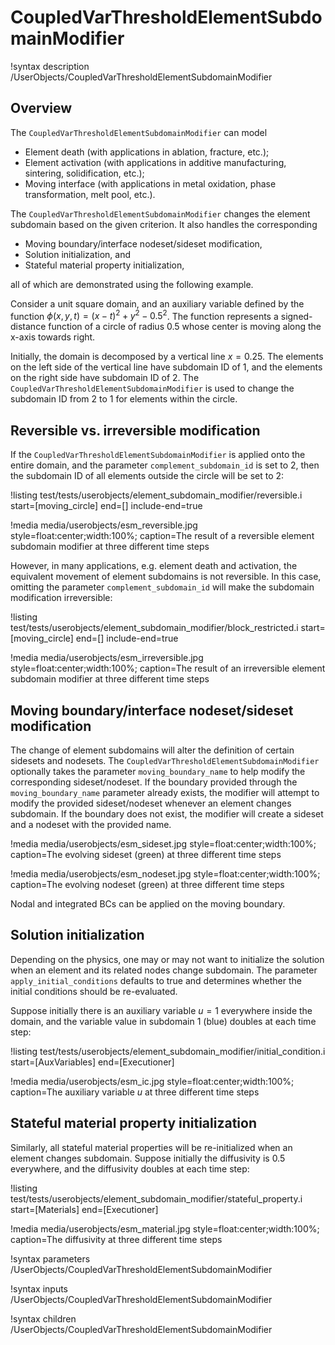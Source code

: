 # CoupledVarThresholdElementSubdomainModifier

!syntax description /UserObjects/CoupledVarThresholdElementSubdomainModifier

## Overview

The `CoupledVarThresholdElementSubdomainModifier` can model

- Element death (with applications in ablation, fracture, etc.);
- Element activation (with applications in additive manufacturing, sintering, solidification, etc.);
- Moving interface (with applications in metal oxidation, phase transformation, melt pool, etc.).

The `CoupledVarThresholdElementSubdomainModifier` changes the element subdomain based on the given criterion. It also handles the corresponding

- Moving boundary/interface nodeset/sideset modification,
- Solution initialization, and
- Stateful material property initialization,

all of which are demonstrated using the following example.

Consider a unit square domain, and an auxiliary variable defined by the function $\phi(x,y,t) = (x-t)^2+y^2-0.5^2$. The function represents a signed-distance function of a circle of radius $0.5$ whose center is moving along the x-axis towards right.

Initially, the domain is decomposed by a vertical line $x=0.25$. The elements on the left side of the vertical line have subdomain ID of 1, and the elements on the right side have subdomain ID of 2. The `CoupledVarThresholdElementSubdomainModifier` is used to change the subdomain ID from 2 to 1 for elements within the circle.

## Reversible vs. irreversible modification

If the `CoupledVarThresholdElementSubdomainModifier` is applied onto the entire domain, and the parameter `complement_subdomain_id` is set to 2, then the subdomain ID of all elements outside the circle will be set to 2:

!listing test/tests/userobjects/element_subdomain_modifier/reversible.i start=[moving_circle] end=[] include-end=true

!media media/userobjects/esm_reversible.jpg style=float:center;width:100%; caption=The result of a reversible element subdomain modifier at three different time steps

However, in many applications, e.g. element death and activation, the equivalent movement of element subdomains is not reversible. In this case, omitting the parameter `complement_subdomain_id` will make the subdomain modification irreversible:

!listing test/tests/userobjects/element_subdomain_modifier/block_restricted.i start=[moving_circle] end=[] include-end=true

!media media/userobjects/esm_irreversible.jpg style=float:center;width:100%; caption=The result of an irreversible element subdomain modifier at three different time steps

## Moving boundary/interface nodeset/sideset modification

The change of element subdomains will alter the definition of certain sidesets and nodesets. The `CoupledVarThresholdElementSubdomainModifier` optionally takes the parameter `moving_boundary_name` to help modify the corresponding sideset/nodeset. If the boundary provided through the `moving_boundary_name` parameter already exists, the modifier will attempt to modify the provided sideset/nodeset whenever an element changes subdomain. If the boundary does not exist, the modifier will create a sideset and a nodeset with the provided name.

!media media/userobjects/esm_sideset.jpg style=float:center;width:100%; caption=The evolving sideset (green) at three different time steps

!media media/userobjects/esm_nodeset.jpg style=float:center;width:100%; caption=The evolving nodeset (green) at three different time steps

Nodal and integrated BCs can be applied on the moving boundary.

## Solution initialization

Depending on the physics, one may or may not want to initialize the solution when an element and its related nodes change subdomain.
The parameter `apply_initial_conditions` defaults to true and determines whether the initial conditions should be re-evaluated.

Suppose initially there is an auxiliary variable $u=1$ everywhere inside the domain, and the variable value in subdomain 1 (blue) doubles at each time step:

!listing test/tests/userobjects/element_subdomain_modifier/initial_condition.i start=[AuxVariables] end=[Executioner]

!media media/userobjects/esm_ic.jpg style=float:center;width:100%; caption=The auxiliary variable $u$ at three different time steps

## Stateful material property initialization

Similarly, all stateful material properties will be re-initialized when an element changes subdomain. Suppose initially the diffusivity is $0.5$ everywhere, and the diffusivity doubles at each time step:

!listing test/tests/userobjects/element_subdomain_modifier/stateful_property.i start=[Materials] end=[Executioner]

!media media/userobjects/esm_material.jpg style=float:center;width:100%; caption=The diffusivity at three different time steps

!syntax parameters /UserObjects/CoupledVarThresholdElementSubdomainModifier

!syntax inputs /UserObjects/CoupledVarThresholdElementSubdomainModifier

!syntax children /UserObjects/CoupledVarThresholdElementSubdomainModifier
